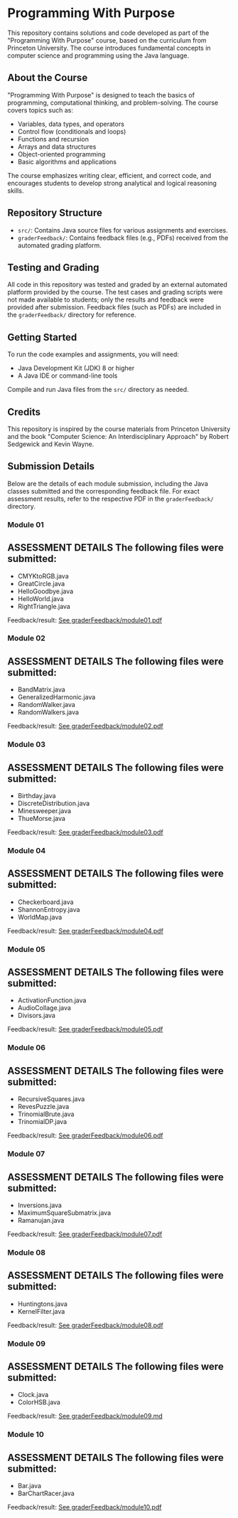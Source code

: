 # Programming With Purpose

This repository contains solutions and code developed as part of the "Programming With Purpose" course, based on the curriculum from Princeton University. The course introduces fundamental concepts in computer science and programming using the Java language.

## About the Course
"Programming With Purpose" is designed to teach the basics of programming, computational thinking, and problem-solving. The course covers topics such as:

- Variables, data types, and operators
- Control flow (conditionals and loops)
- Functions and recursion
- Arrays and data structures
- Object-oriented programming
- Basic algorithms and applications

The course emphasizes writing clear, efficient, and correct code, and encourages students to develop strong analytical and logical reasoning skills.

## Repository Structure
- `src/`: Contains Java source files for various assignments and exercises.
- `graderFeedback/`: Contains feedback files (e.g., PDFs) received from the automated grading platform.

## Testing and Grading
All code in this repository was tested and graded by an external automated platform provided by the course. The test cases and grading scripts were not made available to students; only the results and feedback were provided after submission. Feedback files (such as PDFs) are included in the `graderFeedback/` directory for reference.

## Getting Started
To run the code examples and assignments, you will need:
- Java Development Kit (JDK) 8 or higher
- A Java IDE or command-line tools

Compile and run Java files from the `src/` directory as needed.

## Credits
This repository is inspired by the course materials from Princeton University and the book "Computer Science: An Interdisciplinary Approach" by Robert Sedgewick and Kevin Wayne.

## Submission Details
Below are the details of each module submission, including the Java classes submitted and the corresponding feedback file. For exact assessment results, refer to the respective PDF in the `graderFeedback/` directory.

### Module 01
**ASSESSMENT DETAILS**
The following files were submitted:
----------------------------------
- CMYKtoRGB.java
- GreatCircle.java
- HelloGoodbye.java
- HelloWorld.java
- RightTriangle.java

Feedback/result: [See graderFeedback/module01.pdf](graderFeedback/module01.pdf)

### Module 02
**ASSESSMENT DETAILS**
The following files were submitted:
----------------------------------
- BandMatrix.java
- GeneralizedHarmonic.java
- RandomWalker.java
- RandomWalkers.java

Feedback/result: [See graderFeedback/module02.pdf](graderFeedback/module02.pdf)

### Module 03
**ASSESSMENT DETAILS**
The following files were submitted:
----------------------------------
- Birthday.java
- DiscreteDistribution.java
- Minesweeper.java
- ThueMorse.java

Feedback/result: [See graderFeedback/module03.pdf](graderFeedback/module03.pdf)

### Module 04
**ASSESSMENT DETAILS**
The following files were submitted:
----------------------------------
- Checkerboard.java
- ShannonEntropy.java
- WorldMap.java

Feedback/result: [See graderFeedback/module04.pdf](graderFeedback/module04.pdf)

### Module 05
**ASSESSMENT DETAILS**
The following files were submitted:
----------------------------------
- ActivationFunction.java
- AudioCollage.java
- Divisors.java

Feedback/result: [See graderFeedback/module05.pdf](graderFeedback/module05.pdf)

### Module 06
**ASSESSMENT DETAILS**
The following files were submitted:
----------------------------------
- RecursiveSquares.java
- RevesPuzzle.java
- TrinomialBrute.java
- TrinomialDP.java

Feedback/result: [See graderFeedback/module06.pdf](graderFeedback/module06.pdf)

### Module 07
**ASSESSMENT DETAILS**
The following files were submitted:
----------------------------------
- Inversions.java
- MaximumSquareSubmatrix.java
- Ramanujan.java

Feedback/result: [See graderFeedback/module07.pdf](graderFeedback/module07.pdf)

### Module 08
**ASSESSMENT DETAILS**
The following files were submitted:
----------------------------------
- Huntingtons.java
- KernelFilter.java

Feedback/result: [See graderFeedback/module08.pdf](graderFeedback/module08.pdf)

### Module 09
**ASSESSMENT DETAILS**
The following files were submitted:
----------------------------------
- Clock.java
- ColorHSB.java

Feedback/result: [See graderFeedback/module09.md](graderFeedback/module09.md)

### Module 10
**ASSESSMENT DETAILS**
The following files were submitted:
----------------------------------
- Bar.java
- BarChartRacer.java

Feedback/result: [See graderFeedback/module10.pdf](graderFeedback/module10.pdf)
